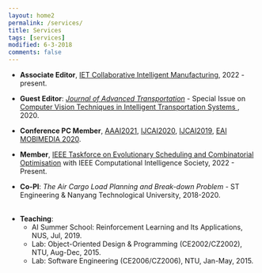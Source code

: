 ```yaml
---
layout: home2
permalink: /services/
title: Services
tags: [services]
modified: 6-3-2018
comments: false
---
```


<ul style="margin-left:0px;">
<!-----
<li>	    
<p>
<b>Guest Editor</b>, <a href="https://www.hindawi.com/journals/mpe/" target="_blank"> Mathematical Problems in Engineering</a>, 2020.
</p>	    
</li>  
-->


<li>	    
<p>
<b>Associate Editor</b>, <a href="https://digital-library.theiet.org/content/journals/iet-cim" target="_blank"> IET Collaborative Intelligent Manufacturing</a>, 2022 - present.
</p>	    
</li> 
	
<li>	    
<p>
<b>Guest Editor</b>: <i><a href="https://www.hindawi.com/journals/jat/" target="_blank">Journal of Advanced Transportation</a></i> - Special Issue on <a href="https://www.hindawi.com/journals/jat/si/482196/" target="_blank"> Computer Vision Techniques in Intelligent Transportation Systems </a>, 2020.
</p>	    
</li>

	    
<li>	    
<p>
<b>Conference PC Member</b>, <a href="https://aaai.org/Conferences/AAAI-21/aaai21call/" target="_blank"> AAAI2021</a>, <a href="https://ijcai20.org/" target="_blank"> IJCAI2020</a>, <a href="https://ijcai19.org/" target="_blank"> IJCAI2019</a>,  <a href="http://mobimedia.org/" target="_blank"> EAI MOBIMEDIA 2020</a>.
</p>	    
</li>

<li>	    
<p>
<b>Member</b>, <a href="https://homepages.ecs.vuw.ac.nz/~yimei/ieee-tf-esco/" target="_blank"> IEEE Taskforce on Evolutionary Scheduling and Combinatorial Optimisation</a> with IEEE Computational Intelligence Society, 2022 - Present.
</p>	    
</li>
	
<!--
<li>	    
<p>
<b>Conference Reviewer</b>, ITSc2014, 2016, 2017, 2019.
</p>	    
</li>
-->

<li>	    
<p>
<b>Co-PI</b>: <i> The Air Cargo Load Planning and Break-down Problem</i> - ST Engineering & Nanyang Technological University, 2018-2020.
</p>	    
</li>

<br>

<li>	    
<b>Teaching</b>:
	<ul>
	<li> AI Summer School: Reinforcement Learning and Its Applications, NUS, Jul, 2019.
	</li>
	<li> Lab: Object-Oriented Design & Programming (CE2002/CZ2002), NTU, Aug-Dec, 2015.
	</li>
	<li> Lab: Software Engineering (CE2006/CZ2006), NTU, Jan-May, 2015.
	</li>
	</ul>
</li>
</ul>

